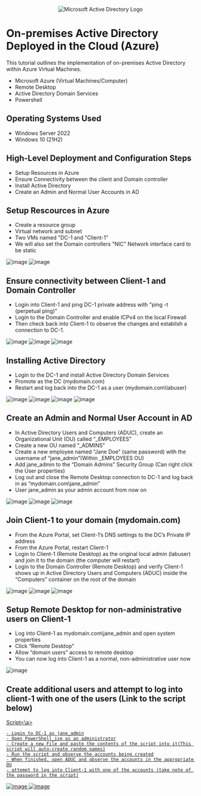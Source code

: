 <p align="center">
<img src="https://i.imgur.com/pU5A58S.png" alt="Microsoft Active Directory Logo"/>
</p>

<h1>On-premises Active Directory Deployed in the Cloud (Azure)</h1>
This tutorial outlines the implementation of on-premises Active Directory within Azure Virtual Machines.<br />


- Microsoft Azure (Virtual Machines/Computer)
- Remote Desktop
- Active Directory Domain Services
- Powershell

<h2>Operating Systems Used</h2>

- Windows Server 2022
- Windows 10 (21H2)

<h2>High-Level Deployment and Configuration Steps</h2>

- Setup Resources in Azure
- Ensure Connectivity between the client and Domain controller
- Install Active Directory 
- Create an Admin and Normal User Accounts in AD

<h2>Setup Rescources in Azure</h2>

 - Create a resource group 
 - Virtual network and subnet 
 - Two VMs named "DC-1 and "Client-1"
 - We will also set the Domain controllers "NIC" Network interface card to be static


![image](https://github.com/user-attachments/assets/8459f85c-8c17-4e6f-889a-8a52ee8aa702)
![image](https://github.com/user-attachments/assets/d749a179-589d-4b1f-98ed-deb31b209ab1)

<h2>Ensure connectivity between Client-1 and Domain Controller</h2>

- Login into Client-1 and ping DC-1 private address with "ping -t (perpetual ping)"
- Login to the Domain Controller and enable ICPv4 on the local Firewall
- Then check back into Client-1 to observe the changes and establish a connection to DC-1.

![image](https://github.com/user-attachments/assets/62796127-a5e0-426f-ac39-3dc6244a2803)
![image](https://github.com/user-attachments/assets/e2f3e0ce-f3ca-496c-b2e5-ed6a8d96284a)
![image](https://github.com/user-attachments/assets/3ced0d78-605d-460b-8323-79197816f272)

<h2>Installing Active Directory</h2>

- Login to the DC-1 and install Active Directory Domain Services 
- Promote as the DC (mydomain.com) 
- Restart and log back into the DC-1 as a user (mydomain.com\labuser)

![image](https://github.com/user-attachments/assets/b31f2245-25e6-4801-9d9f-8e9d5fea53aa)
![image](https://github.com/user-attachments/assets/3351ae24-9370-4a64-8e52-af30cbbf1f96)
![image](https://github.com/user-attachments/assets/71d3301b-5b57-4d9e-afbd-c0d6fa377422)
![image](https://github.com/user-attachments/assets/256a4d1f-bdb3-4bdd-9bc6-3a42d3f26450)


<h2>Create an Admin and Normal User Account in AD</h2>

 - In Active Directory Users and Computers (ADUC), create an Organizational Unit (OU) called “_EMPLOYEES”
 - Create a new OU named “_ADMINS”
 - Create a new employee named “Jane Doe” (same password) with the username of “jane_admin”(Within _EMPLOYEES OU) 
 - Add jane_admin to the “Domain Admins” Security Group (Can right click the User properties)
 - Log out and close the Remote Desktop connection to DC-1 and log back in as “mydomain.com\jane_admin”
 - User jane_admin as your admin account from now on


![image](https://github.com/user-attachments/assets/ecfcc48b-658b-4404-8f29-2e2303acbfdb)
![image](https://github.com/user-attachments/assets/5486e6d6-66a4-4952-9032-732b0db2abe0)
![image](https://github.com/user-attachments/assets/49e3f3bd-f48c-4227-9ad6-9af037246731)


<h2>Join Client-1 to your domain (mydomain.com)</h2>


 - From the Azure Portal, set Client-1’s DNS settings to the DC’s Private IP address
 - From the Azure Portal, restart Client-1
 - Login to Client-1 (Remote Desktop) as the original local admin (labuser) and join it to the domain (the computer will restart)
 - Login to the Domain Controller (Remote Desktop) and verify Client-1 shows up in Active Directory Users and Computers (ADUC) inside the “Computers” container on the root of the domain



![image](https://github.com/user-attachments/assets/5ab3c117-1685-4667-b58d-1bb4a6d4f21e)
![image](https://github.com/user-attachments/assets/dbcad47c-a243-4fe0-8302-88713f3dfaa7)
![image](https://github.com/user-attachments/assets/3f77e89e-1ec5-4ef2-91af-32afdd097bbf)



<h2>Setup Remote Desktop for non-administrative users on Client-1</h2>


 - Log into Client-1 as mydomain.com\jane_admin and open system properties
 - Click “Remote Desktop”
 - Allow “domain users” access to remote desktop
 - You can now log into Client-1 as a normal, non-administrative user now


![image](https://github.com/user-attachments/assets/786492ae-a941-48f1-8b19-a9efb71b475f)




<h2>Create additional users and attempt to log into client-1 with one of the users (Link to the script below)</h2>
<a href="https://github.com/Stevegriffith43/AD_Powershell-Generate_Names_Create_Users/blob/main/Generate-Names-Users-Passwords">Script<\a>


  
    - Login to DC-1 as jane_admin
    - Open PowerShell_ise as an administrator
    - Create a new File and paste the contents of the script into it(This script will auto-create random names)
    - Run the script and observe the accounts being created
    - When finished, open ADUC and observe the accounts in the appropriate OU
    - attempt to log into Client-1 with one of the accounts (take note of the password in the script)


![image](https://github.com/user-attachments/assets/172a23b9-4c03-48a3-bed7-84edb5fc18b5)
![image](https://github.com/user-attachments/assets/b88f953c-12eb-4db1-9efa-593232fad966)

